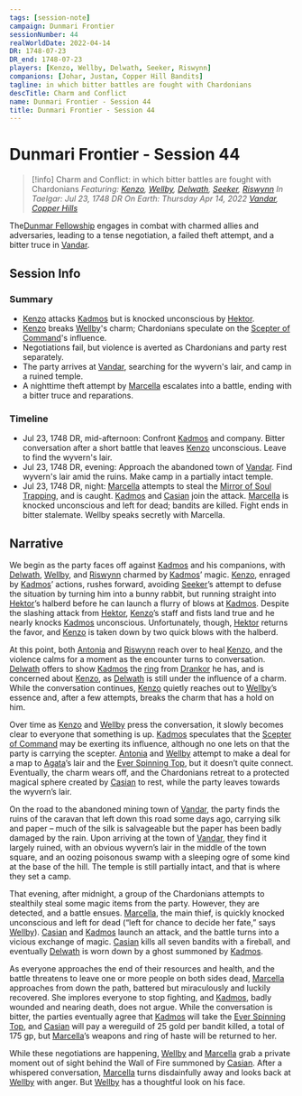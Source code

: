 ```yaml
---
tags: [session-note]
campaign: Dunmari Frontier
sessionNumber: 44
realWorldDate: 2022-04-14
DR: 1748-07-23
DR_end: 1748-07-23
players: [Kenzo, Wellby, Delwath, Seeker, Riswynn]
companions: [Johar, Justan, Copper Hill Bandits]
tagline: in which bitter battles are fought with Chardonians
descTitle: Charm and Conflict
name: Dunmari Frontier - Session 44
title: Dunmari Frontier - Session 44
---
```

# Dunmari Frontier - Session 44

>[!info] Charm and Conflict: in which bitter battles are fought with Chardonians
> *Featuring: [Kenzo](<../../../people/pcs/dunmar-fellowship/kenzo.md>), [Wellby](<../../../people/pcs/dunmar-fellowship/wellby.md>), [Delwath](<../../../people/pcs/dunmar-fellowship/delwath.md>), [Seeker](<../../../people/pcs/dunmar-fellowship/seeker.md>), [Riswynn](<../../../people/pcs/dunmar-fellowship/riswynn.md>)*
> *In Taelgar: Jul 23, 1748 DR*
> *On Earth: Thursday Apr 14, 2022*
> *[Vandar](<../../../gazetteer/greater-dunmar/realms/dunmar/central-dunmar/vandar.md>), [Copper Hills](<../../../gazetteer/greater-dunmar/darba-highlands/copper-hills.md>)*

The[Dunmar Fellowship](<../../../people/pcs/dunmar-fellowship/dunmar-fellowship.md>) engages in combat with charmed allies and adversaries, leading to a tense negotiation, a failed theft attempt, and a bitter truce in [Vandar](<../../../gazetteer/greater-dunmar/realms/dunmar/central-dunmar/vandar.md>).
## Session Info
### Summary
- [Kenzo](<../../../people/pcs/dunmar-fellowship/kenzo.md>) attacks [Kadmos](<../../../people/chardonians/kadmos.md>) but is knocked unconscious by [Hektor](<../../../people/chardonians/hektor.md>).
- [Kenzo](<../../../people/pcs/dunmar-fellowship/kenzo.md>) breaks [Wellby](<../../../people/pcs/dunmar-fellowship/wellby.md>)'s charm; Chardonians speculate on the [Scepter of Command](<../../../things/artifacts-of-power/scepter-of-command.md>)'s influence.
- Negotiations fail, but violence is averted as Chardonians and party rest separately.
- The party arrives at [Vandar](<../../../gazetteer/greater-dunmar/realms/dunmar/central-dunmar/vandar.md>), searching for the wyvern's lair, and camp in a ruined temple. 
- A nighttime theft attempt by [Marcella](<../../../people/chardonians/marcella.md>) escalates into a battle, ending with a bitter truce and reparations.

### Timeline
- Jul 23, 1748 DR, mid-afternoon: Confront [Kadmos](<../../../people/chardonians/kadmos.md>) and company. Bitter conversation after a short battle that leaves [Kenzo](<../../../people/pcs/dunmar-fellowship/kenzo.md>) unconscious. Leave to find the wyvern's lair. 
- Jul 23, 1748 DR, evening: Approach the abandoned town of [Vandar](<../../../gazetteer/greater-dunmar/realms/dunmar/central-dunmar/vandar.md>). Find wyvern's lair amid the ruins. Make camp in a partially intact temple.
- Jul 23, 1748 DR, night: [Marcella](<../../../people/chardonians/marcella.md>) attempts to steal the [Mirror of Soul Trapping](<../treasure/mirror-of-soul-trapping.md>), and is caught. [Kadmos](<../../../people/chardonians/kadmos.md>) and [Casian](<../../../people/chardonians/casian.md>) join the attack. [Marcella](<../../../people/chardonians/marcella.md>) is knocked unconscious and left for dead; bandits are killed. Fight ends in bitter stalemate. Wellby speaks secretly with Marcella. 


## Narrative
We begin as the party faces off against [Kadmos](<../../../people/chardonians/kadmos.md>) and his companions, with [Delwath](<../../../people/pcs/dunmar-fellowship/delwath.md>), [Wellby](<../../../people/pcs/dunmar-fellowship/wellby.md>), and [Riswynn](<../../../people/pcs/dunmar-fellowship/riswynn.md>) charmed by [Kadmos](<../../../people/chardonians/kadmos.md>)’ magic. [Kenzo](<../../../people/pcs/dunmar-fellowship/kenzo.md>), enraged by [Kadmos](<../../../people/chardonians/kadmos.md>)’ actions, rushes forward, avoiding [Seeker](<../../../people/pcs/dunmar-fellowship/seeker.md>)’s attempt to defuse the situation by turning him into a bunny rabbit, but running straight into [Hektor](<../../../people/chardonians/hektor.md>)’s halberd before he can launch a flurry of blows at [Kadmos](<../../../people/chardonians/kadmos.md>). Despite the slashing attack from [Hektor](<../../../people/chardonians/hektor.md>), [Kenzo](<../../../people/pcs/dunmar-fellowship/kenzo.md>)’s staff and fists land true and he nearly knocks [Kadmos](<../../../people/chardonians/kadmos.md>) unconscious. Unfortunately, though, [Hektor](<../../../people/chardonians/hektor.md>) returns the favor, and [Kenzo](<../../../people/pcs/dunmar-fellowship/kenzo.md>) is taken down by two quick blows with the halberd.

At this point, both [Antonia](<../../../people/chardonians/antonia.md>) and [Riswynn](<../../../people/pcs/dunmar-fellowship/riswynn.md>) reach over to heal [Kenzo](<../../../people/pcs/dunmar-fellowship/kenzo.md>), and the violence calms for a moment as the encounter turns to conversation. [Delwath](<../../../people/pcs/dunmar-fellowship/delwath.md>) offers to show [Kadmos](<../../../people/chardonians/kadmos.md>) the [ring](<../treasure/ring-of-displacement.md>) from [Drankor](<../../../history/drankorian-era/drankor.md>) he has, and is concerned about [Kenzo](<../../../people/pcs/dunmar-fellowship/kenzo.md>), as [Delwath](<../../../people/pcs/dunmar-fellowship/delwath.md>) is still under the influence of a charm. While the conversation continues, [Kenzo](<../../../people/pcs/dunmar-fellowship/kenzo.md>) quietly reaches out to [Wellby](<../../../people/pcs/dunmar-fellowship/wellby.md>)’s essence and, after a few attempts, breaks the charm that has a hold on him. 

Over time as [Kenzo](<../../../people/pcs/dunmar-fellowship/kenzo.md>) and [Wellby](<../../../people/pcs/dunmar-fellowship/wellby.md>) press the conversation, it slowly becomes clear to everyone that something is up. [Kadmos](<../../../people/chardonians/kadmos.md>) speculates that the [Scepter of Command](<../../../things/artifacts-of-power/scepter-of-command.md>) may be exerting its influence, although no one lets on that the party is carrying the scepter. [Antonia](<../../../people/chardonians/antonia.md>) and [Wellby](<../../../people/pcs/dunmar-fellowship/wellby.md>) attempt to make a deal for a map to [Agata](<../../../people/fey/agata.md>)’s lair and the [Ever Spinning Top](<../treasure/ever-spinning-top.md>), but it doesn’t quite connect. Eventually, the charm wears off, and the Chardonians retreat to a protected magical sphere created by [Casian](<../../../people/chardonians/casian.md>) to rest, while the party leaves towards the wyvern’s lair.

On the road to the abandoned mining town of [Vandar](<../../../gazetteer/greater-dunmar/realms/dunmar/central-dunmar/vandar.md>), the party finds the ruins of the caravan that left down this road some days ago, carrying silk and paper – much of the silk is salvageable but the paper has been badly damaged by the rain. Upon arriving at the town of [Vandar](<../../../gazetteer/greater-dunmar/realms/dunmar/central-dunmar/vandar.md>), they find it largely ruined, with an obvious wyvern’s lair in the middle of the town square, and an oozing poisonous swamp with a sleeping ogre of some kind at the base of the hill. The temple is still partially intact, and that is where they set a camp.

That evening, after midnight, a group of the Chardonians attempts to stealthily steal some magic items from the party. However, they are detected, and a battle ensues. [Marcella](<../../../people/chardonians/marcella.md>), the main thief, is quickly knocked unconscious and left for dead (“left for chance to decide her fate,” says [Wellby](<../../../people/pcs/dunmar-fellowship/wellby.md>)). [Casian](<../../../people/chardonians/casian.md>) and [Kadmos](<../../../people/chardonians/kadmos.md>) launch an attack, and the battle turns into a vicious exchange of magic. [Casian](<../../../people/chardonians/casian.md>) kills all seven bandits with a fireball, and eventually [Delwath](<../../../people/pcs/dunmar-fellowship/delwath.md>) is worn down by a ghost summoned by [Kadmos](<../../../people/chardonians/kadmos.md>). 

As everyone approaches the end of their resources and health, and the battle threatens to leave one or more people on both sides dead, [Marcella](<../../../people/chardonians/marcella.md>) approaches from down the path, battered but miraculously and luckily recovered. She implores everyone to stop fighting, and [Kadmos](<../../../people/chardonians/kadmos.md>), badly wounded and nearing death, does not argue. While the conversation is bitter, the parties eventually agree that [Kadmos](<../../../people/chardonians/kadmos.md>) will take the [Ever Spinning Top](<../treasure/ever-spinning-top.md>), and [Casian](<../../../people/chardonians/casian.md>) will pay a wereguild of 25 gold per bandit killed, a total of 175 gp, but [Marcella](<../../../people/chardonians/marcella.md>)’s weapons and ring of haste will be returned to her. 

While these negotiations are happening, [Wellby](<../../../people/pcs/dunmar-fellowship/wellby.md>) and [Marcella](<../../../people/chardonians/marcella.md>) grab a private moment out of sight behind the Wall of Fire summoned by [Casian](<../../../people/chardonians/casian.md>). After a whispered conversation, [Marcella](<../../../people/chardonians/marcella.md>) turns disdainfully away and looks back at [Wellby](<../../../people/pcs/dunmar-fellowship/wellby.md>) with anger. But [Wellby](<../../../people/pcs/dunmar-fellowship/wellby.md>) has a thoughtful look on his face.
